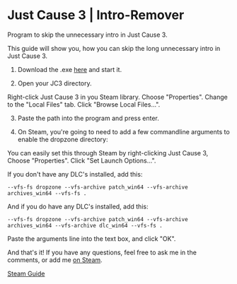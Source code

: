 # Just Cause 3 | Intro-Remover
Program to skip the unnecessary intro in Just Cause 3.

This guide will show you, how you can skip the long unnecessary intro in Just Cause 3.

1. Download the .exe [here](https://github.com/aveniir/Just-Cause-3-Intro-Remover/releases) and start it.

2. Open your JC3 directory.

Right-click Just Cause 3 in you Steam library.
Choose "Properties".
Change to the "Local Files" tab.
Click "Browse Local Files...".

3. Paste the path into the program and press enter.

4. On Steam, you're going to need to add a few commandline arguments to enable the dropzone directory:

You can easily set this through Steam by right-clicking Just Cause 3,
Choose "Properties".
Click "Set Launch Options...".

If you don't have any DLC's installed, add this:  

`--vfs-fs dropzone --vfs-archive patch_win64 --vfs-archive archives_win64 --vfs-fs .`

And if you do have any DLC's installed, add this:  

`--vfs-fs dropzone --vfs-archive patch_win64 --vfs-archive archives_win64 --vfs-archive dlc_win64 --vfs-fs .`

Paste the arguments line into the text box, and click "OK".

And that's it!
If you have any questions, feel free to ask me in the comments, or add me [on Steam](https://steamcommunity.com/id/aveniir/).

[Steam Guide](https://steamcommunity.com/sharedfiles/filedetails/?id=570542665)

